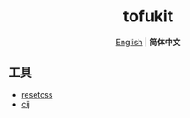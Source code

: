 <h1 align=center>tofukit</h1>

<p align='center'>
  <a href="./README.md">English</a> | <b>简体中文</b>
</p>

## 工具
- [resetcss](./packages/resetcss/README.md)
- [cij](./packages/cij/README.md)
